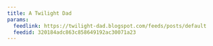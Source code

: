 ```yaml
---
title: A Twilight Dad
params:
  feedlink: https://twilight-dad.blogspot.com/feeds/posts/default
  feedid: 320184adc863c858649192ac30071a23
---
```

